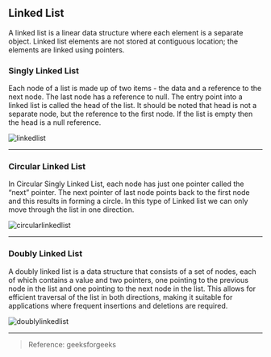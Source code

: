 ## Linked List
A linked list is a linear data structure where each element is a separate object.
Linked list elements are not stored at contiguous location; the elements are linked using pointers.

### Singly Linked List
Each node of a list is made up of two items - the data and a reference to the next node. The last node has a reference to null. The entry point into a linked list is called the head of the list. It should be noted that head is not a separate node, but the reference to the first node. If the list is empty then the head is a null reference.

![linkedlist](https://media.geeksforgeeks.org/wp-content/uploads/20240410135517/linked-list.webp)

***

### Circular Linked List
In Circular Singly Linked List, each node has just one pointer called the “next” pointer. The next pointer of last node points back to the first node and this results in forming a circle. In this type of Linked list we can only move through the list in one direction.

![circularlinkedlist](https://media.geeksforgeeks.org/wp-content/uploads/20240806130914/Representation-of-circular-linked-list.webp)

***

### Doubly Linked List
A doubly linked list is a data structure that consists of a set of nodes, each of which contains a value and two pointers, one pointing to the previous node in the list and one pointing to the next node in the list. This allows for efficient traversal of the list in both directions, making it suitable for applications where frequent insertions and deletions are required.

![doublylinkedlist](https://media.geeksforgeeks.org/wp-content/uploads/20240809123741/Insertion-at-the-End-in-Doubly-Linked-List-copy.webp)

***

>Reference: geeksforgeeks